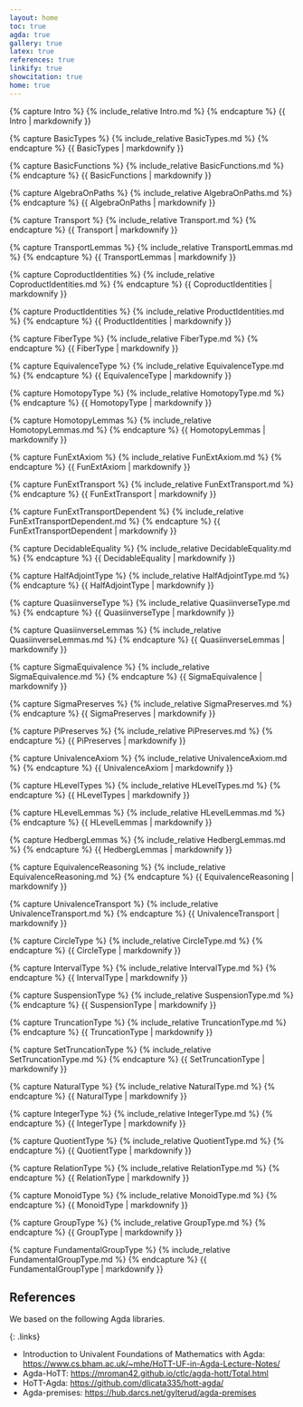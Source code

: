 ```yaml
---
layout: home
toc: true
agda: true
gallery: true
latex: true
references: true
linkify: true
showcitation: true
home: true
---
```


{% capture Intro %}
{% include_relative Intro.md %}
{% endcapture %}
{{ Intro | markdownify }}


{% capture BasicTypes %}
{% include_relative BasicTypes.md %}
{% endcapture %}
{{ BasicTypes | markdownify }}

{% capture BasicFunctions %}
{% include_relative BasicFunctions.md %}
{% endcapture %}
{{ BasicFunctions | markdownify }}


{% capture AlgebraOnPaths %}
{% include_relative AlgebraOnPaths.md %}
{% endcapture %}
{{ AlgebraOnPaths | markdownify }}


{% capture Transport %}
{% include_relative Transport.md %}
{% endcapture %}
{{ Transport | markdownify }}

{% capture TransportLemmas %}
{% include_relative TransportLemmas.md %}
{% endcapture %}
{{ TransportLemmas | markdownify }}

{% capture CoproductIdentities %}
{% include_relative CoproductIdentities.md %}
{% endcapture %}
{{ CoproductIdentities | markdownify }}

{% capture ProductIdentities %}
{% include_relative ProductIdentities.md %}
{% endcapture %}
{{ ProductIdentities | markdownify }}

{% capture FiberType %}
{% include_relative FiberType.md %}
{% endcapture %}
{{ FiberType | markdownify }}


{% capture EquivalenceType %}
{% include_relative EquivalenceType.md %}
{% endcapture %}
{{ EquivalenceType | markdownify }}


{% capture HomotopyType %}
{% include_relative HomotopyType.md %}
{% endcapture %}
{{ HomotopyType | markdownify }}

{% capture HomotopyLemmas %}
{% include_relative HomotopyLemmas.md %}
{% endcapture %}
{{ HomotopyLemmas | markdownify }}


{% capture FunExtAxiom %}
{% include_relative FunExtAxiom.md %}
{% endcapture %}
{{ FunExtAxiom | markdownify }}

{% capture FunExtTransport %}
{% include_relative FunExtTransport.md %}
{% endcapture %}
{{ FunExtTransport | markdownify }}

{% capture FunExtTransportDependent %}
{% include_relative FunExtTransportDependent.md %}
{% endcapture %}
{{ FunExtTransportDependent | markdownify }}


{% capture DecidableEquality %}
{% include_relative DecidableEquality.md %}
{% endcapture %}
{{ DecidableEquality | markdownify }}


{% capture HalfAdjointType %}
{% include_relative HalfAdjointType.md %}
{% endcapture %}
{{ HalfAdjointType | markdownify }}


{% capture QuasiinverseType %}
{% include_relative QuasiinverseType.md %}
{% endcapture %}
{{ QuasiinverseType | markdownify }}

{% capture QuasiinverseLemmas %}
{% include_relative QuasiinverseLemmas.md %}
{% endcapture %}
{{ QuasiinverseLemmas | markdownify }}



{% capture SigmaEquivalence %}
{% include_relative SigmaEquivalence.md %}
{% endcapture %}
{{ SigmaEquivalence | markdownify }}

{% capture SigmaPreserves %}
{% include_relative SigmaPreserves.md %}
{% endcapture %}
{{ SigmaPreserves | markdownify }}


{% capture PiPreserves %}
{% include_relative PiPreserves.md %}
{% endcapture %}
{{ PiPreserves | markdownify }}


{% capture UnivalenceAxiom %}
{% include_relative UnivalenceAxiom.md %}
{% endcapture %}
{{ UnivalenceAxiom | markdownify }}


{% capture HLevelTypes %}
{% include_relative HLevelTypes.md %}
{% endcapture %}
{{ HLevelTypes | markdownify }}

{% capture HLevelLemmas %}
{% include_relative HLevelLemmas.md %}
{% endcapture %}
{{ HLevelLemmas | markdownify }}


{% capture HedbergLemmas %}
{% include_relative HedbergLemmas.md %}
{% endcapture %}
{{ HedbergLemmas | markdownify }}



{% capture EquivalenceReasoning %}
{% include_relative EquivalenceReasoning.md %}
{% endcapture %}
{{ EquivalenceReasoning | markdownify }}

{% capture UnivalenceTransport %}
{% include_relative UnivalenceTransport.md %}
{% endcapture %}
{{ UnivalenceTransport | markdownify }}


{% capture CircleType %}
{% include_relative CircleType.md %}
{% endcapture %}
{{ CircleType | markdownify }}

{% capture IntervalType %}
{% include_relative IntervalType.md %}
{% endcapture %}
{{ IntervalType | markdownify }}

{% capture SuspensionType %}
{% include_relative SuspensionType.md %}
{% endcapture %}
{{ SuspensionType | markdownify }}

{% capture TruncationType %}
{% include_relative TruncationType.md %}
{% endcapture %}
{{ TruncationType | markdownify }}

{% capture SetTruncationType %}
{% include_relative SetTruncationType.md %}
{% endcapture %}
{{ SetTruncationType | markdownify }}


{% capture NaturalType %}
{% include_relative NaturalType.md %}
{% endcapture %}
{{ NaturalType | markdownify }}

{% capture IntegerType %}
{% include_relative IntegerType.md %}
{% endcapture %}
{{ IntegerType | markdownify }}

{% capture QuotientType %}
{% include_relative QuotientType.md %}
{% endcapture %}
{{ QuotientType | markdownify }}

{% capture RelationType %}
{% include_relative RelationType.md %}
{% endcapture %}
{{ RelationType | markdownify }}


{% capture MonoidType %}
{% include_relative MonoidType.md %}
{% endcapture %}
{{ MonoidType | markdownify }}

{% capture GroupType %}
{% include_relative GroupType.md %}
{% endcapture %}
{{ GroupType | markdownify }}


{% capture FundamentalGroupType %}
{% include_relative FundamentalGroupType.md %}
{% endcapture %}
{{ FundamentalGroupType | markdownify }}

## References

We based on the following Agda libraries.

{: .links}

  - Introduction to Univalent Foundations of Mathematics with Agda:  https://www.cs.bham.ac.uk/~mhe/HoTT-UF-in-Agda-Lecture-Notes/
  - Agda-HoTT: https://mroman42.github.io/ctlc/agda-hott/Total.html
  - HoTT-Agda: https://github.com/dlicata335/hott-agda/
  - Agda-premises: https://hub.darcs.net/gylterud/agda-premises
